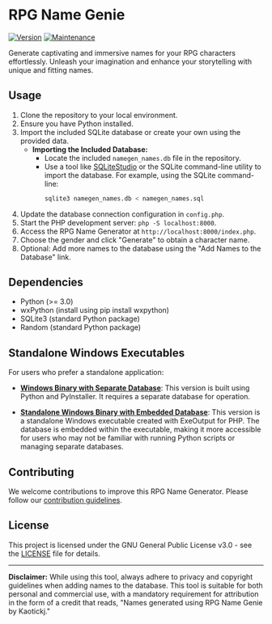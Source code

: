 # RPG Name Genie

[![Version](https://img.shields.io/badge/Version-2.0.0.21-brightgreen.svg)](https://github.com/yourusername/your-repo)
[![Maintenance](https://img.shields.io/badge/Maintained-Actively%20Maintained-blue.svg)](https://github.com/yourusername/your-repo)

Generate captivating and immersive names for your RPG characters effortlessly. Unleash your imagination and enhance your storytelling with unique and fitting names.

## Usage

1. Clone the repository to your local environment.
2. Ensure you have Python installed.
3. Import the included SQLite database or create your own using the provided data.
   - **Importing the Included Database:**
     - Locate the included `namegen_names.db` file in the repository.
     - Use a tool like [SQLiteStudio](https://sqlitestudio.pl/) or the SQLite command-line utility to import the database. For example, using the SQLite command-line:
       ```bash
       sqlite3 namegen_names.db < namegen_names.sql
       ```
4. Update the database connection configuration in `config.php`.
5. Start the PHP development server: `php -S localhost:8000`.
6. Access the RPG Name Generator at `http://localhost:8000/index.php`.
7. Choose the gender and click "Generate" to obtain a character name.
8. Optional: Add more names to the database using the "Add Names to the Database" link.

## Dependencies

- Python (>= 3.0)
- wxPython (install using pip install wxpython)
- SQLite3 (standard Python package)
- Random (standard Python package)


## Standalone Windows Executables

For users who prefer a standalone application:

- [**Windows Binary with Separate Database**](https://github.com/kaotickj/RPG-Name-Genie/tree/main/package_exe-db): This version is built using Python and PyInstaller. It requires a separate database for operation.

- [**Standalone Windows Binary with Embedded Database**](https://github.com/kaotickj/RPG-Name-Genie/tree/main/standalone_exe): This version is a standalone Windows executable created with ExeOutput for PHP. The database is embedded within the executable, making it more accessible for users who may not be familiar with running Python scripts or managing separate databases.

## Contributing

We welcome contributions to improve this RPG Name Generator. Please follow our [contribution guidelines](CONTRIBUTING.md).

## License

This project is licensed under the GNU General Public License v3.0 - see the [LICENSE](LICENSE) file for details.

---

**Disclaimer:** While using this tool, always adhere to privacy and copyright guidelines when adding names to the database. This tool is suitable for both personal and commercial use, with a mandatory requirement for attribution in the form of a credit that reads, "Names generated using RPG Name Genie by Kaotickj."
